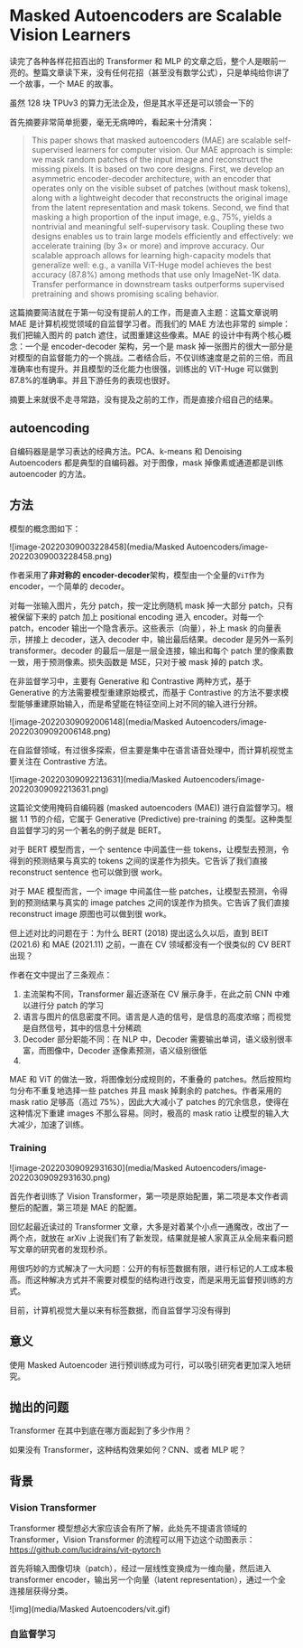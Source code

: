 # Masked Autoencoders are Scalable Vision Learners

读完了各种各样花招百出的 Transformer 和 MLP 的文章之后，整个人是眼前一亮的。整篇文章读下来，没有任何花招（甚至没有数学公式），只是单纯给你讲了一个故事，一个 MAE 的故事。

虽然 128 块 TPUv3 的算力无法企及，但是其水平还是可以领会一下的

首先摘要非常简单扼要，毫无无病呻吟，看起来十分清爽：

> This paper shows that masked autoencoders (MAE) are scalable self-supervised learners for computer vision. Our MAE approach is simple: we mask random patches of the input image and reconstruct the missing pixels. It is based on two core designs. First, we develop an asymmetric encoder-decoder architecture, with an encoder that operates only on the visible subset of patches (without mask tokens), along with a lightweight decoder that reconstructs the original image from the latent representation and mask tokens. Second, we find that masking a high proportion of the input image, e.g., 75%, yields a nontrivial and meaningful self-supervisory task. Coupling these two designs enables us to train large models efficiently and effectively: we accelerate training (by 3× or more) and improve accuracy. Our scalable approach allows for learning high-capacity models that generalize well: e.g., a vanilla ViT-Huge model achieves the best accuracy (87.8%) among methods that use only ImageNet-1K data. Transfer performance in downstream tasks outperforms supervised pretraining and shows promising scaling behavior.

这篇摘要简洁就在于第一句没有提前人的工作，而是直入主题：这篇文章说明 MAE 是计算机视觉领域的自监督学习者。而我们的 MAE 方法也非常的 simple：我们把输入图片的 patch 遮住，试图重建这些像素。MAE 的设计中有两个核心概念：一个是 encoder-decoder 架构，另一个是 mask 掉一张图片的很大一部分是对模型的自监督能力的一个挑战。二者结合后，不仅训练速度是之前的三倍，而且准确率也有提升。并且模型的泛化能力也很强，训练出的 ViT-Huge 可以做到 87.8%的准确率。并且下游任务的表现也很好。

摘要上来就很不走寻常路，没有提及之前的工作，而是直接介绍自己的结果。

## autoencoding

自编码器是是学习表达的经典方法。PCA、k-means 和 Denoising Autoencoders 都是典型的自编码器。对于图像，mask 掉像素或通道都是训练 autoencoder 的方法。

## 方法

模型的概念图如下：

![image-20220309003228458](media/Masked Autoencoders/image-20220309003228458.png)

作者采用了**非对称的 encoder-decoder**架构，模型由一个全量的`ViT`作为 encoder，一个简单的 decoder。

对每一张输入图片，先分 patch，按一定比例随机 mask 掉一大部分 patch，只有被保留下来的 patch 加上 positional encoding 进入 encoder。对每一个 patch，encoder 输出一个隐含表示。这些表示（向量），补上 mask 的向量表示，拼接上 decoder，送入 decoder 中，输出最后结果。decoder 是另外一系列 transformer。decoder 的最后一层是一层全连接，输出和每个 patch 里的像素数一致，用于预测像素。损失函数是 MSE，只对于被 mask 掉的 patch 求。

在非监督学习中，主要有 Generative 和 Contrastive 两种方式，基于 Generative 的方法需要模型重建原始模式，而基于 Contrastive 的方法不要求模型能够重建原始输入，而是希望能在特征空间上对不同的输入进行分辨。

![image-20220309092006148](media/Masked Autoencoders/image-20220309092006148.png)

在自监督领域，有过很多探索，但主要是集中在语言语音处理中，而计算机视觉主要关注在 Contrastive 方法。

![image-20220309092213631](media/Masked Autoencoders/image-20220309092213631.png)

这篇论文使用掩码自编码器 (masked autoencoders (MAE)) 进行自监督学习。根据 1.1 节的介绍，它属于 Generative (Predictive) pre-training 的类型。这种类型自监督学习的另一个著名的例子就是 BERT。

对于 BERT 模型而言，一个 sentence 中间盖住一些 tokens，让模型去预测，令得到的预测结果与真实的 tokens 之间的误差作为损失。它告诉了我们直接 reconstruct sentence 也可以做到很 work。

对于 MAE 模型而言，一个 image 中间盖住一些 patches，让模型去预测，令得到的预测结果与真实的 image patches 之间的误差作为损失。它告诉了我们直接 reconstruct image 原图也可以做到很 work。

但上述对比的问题在于：为什么 BERT (2018) 提出这么久以后，直到 BEIT (2021.6) 和 MAE (2021.11) 之前，一直在 CV 领域都没有一个很类似的 CV BERT 出现？

作者在文中提出了三条观点：

1. 主流架构不同，Transformer 最近逐渐在 CV 展示身手，在此之前 CNN 中难以进行分 patch 的学习
2. 语言与图片的信息密度不同。语言是人造的信号，是信息的高度浓缩；而视觉是自然信号，其中的信息十分稀疏
3. Decoder 部分职能不同：在 NLP 中，Decoder 需要输出单词，语义级别很丰富，而图像中，Decoder 逐像素预测，语义级别很低
4.

MAE 和 ViT 的做法一致，将图像划分成规则的，不重叠的 patches。然后按照均匀分布不重复地选择一些 patches 并且 mask 掉剩余的 patches。作者采用的 mask ratio 足够高（高过 75%），因此大大减小了 patches 的冗余信息，使得在这种情况下重建 images 不那么容易。同时，极高的 mask ratio 让模型的输入大大减少，加速了训练。

### Training

![image-20220309092931630](media/Masked Autoencoders/image-20220309092931630.png)

首先作者训练了 Vision Transformer，第一项是原始配置，第二项是本文作者调整后的配置，第三项是 MAE 的配置。

回忆起最近读过的 Transformer 文章，大多是对着某个小点一通魔改，改出了一两个点，就放在 arXiv 上说我们有了新发现，结果就是被人家真正从全局来看问题写文章的研究者的发现秒杀。

用很巧妙的方式解决了一大问题：公开的有标签数据有限，进行标记的人工成本极高。而这种解决方式并不需要对模型的结构进行改变，而是采用无监督预训练的方式。

目前，计算机视觉大量以来有标签数据，而自监督学习没有得到

## 意义

使用 Masked Autoencoder 进行预训练成为可行，可以吸引研究者更加深入地研究。

## 抛出的问题

Transformer 在其中到底在哪方面起到了多少作用？

如果没有 Transformer，这种结构效果如何？CNN、或者 MLP 呢？

## 背景

### Vision Transformer

Transformer 模型想必大家应该会有所了解，此处先不提语言领域的 Transformer，Vision Transformer 的流程可以用下边这个动图表示：https://github.com/lucidrains/vit-pytorch

首先将输入图像切块（patch），经过一层线性变换成为一维向量，然后进入 transformer encoder，输出另一个向量（latent representation），通过一个全连接层获得分类。

![img](media/Masked Autoencoders/vit.gif)

### 自监督学习
